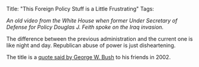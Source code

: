 Title: "This Foreign Policy Stuff is a Little Frustrating"
Tags:

_An old video from the White House when former Under Secretary of Defense for
Policy Douglas J. Feith spoke on the Iraq invasion._

The difference between the previous administration and the current one is like
night and day. Republican abuse of power is just
disheartening.

The title is a [quote said by George W. Bush](http://articles.nydailynews.com/2002-04-23/news/18185707_1_bush-aide-president-bush-middle-east) to his friends in 2002.
